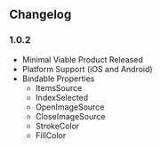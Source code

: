 ## Changelog
### 1.0.2
* Minimal Viable Product Released
* Platform Support (iOS and Android)
* Bindable Properties
	* ItemsSource
	* IndexSelected
	* OpenImageSource
	* CloseImageSource
	* StrokeColor
	* FillColor
